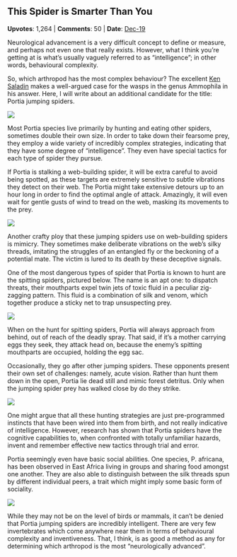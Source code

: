 ## This Spider is Smarter Than You
    
**Upvotes**: 1,264 | **Comments**: 50 | **Date**: [Dec-19](https://www.quora.com/What-is-the-most-neurologically-advanced-group-of-arthropods/answer/Gary-Meaney)

Neurological advancement is a very difficult concept to define or measure, and perhaps not even one that really exists. However, what I think you’re getting at is what’s usually vaguely referred to as “intelligence”; in other words, behavioural complexity.

So, which arthropod has the most complex behaviour? The excellent [Ken Saladin](https://www.quora.com/profile/Ken-Saladin "www.quora.com") makes a well-argued case for the wasps in the genus Ammophila in his answer. Here, I will write about an additional candidate for the title: Portia jumping spiders.

![](https://qph.fs.quoracdn.net/main-qimg-5f520c718c27cda76b48093ad5acf39f-lq)

Most Portia species live primarily by hunting and eating other spiders, sometimes double their own size. In order to take down their fearsome prey, they employ a wide variety of incredibly complex strategies, indicating that they have some degree of “intelligence”. They even have special tactics for each type of spider they pursue.

If Portia is stalking a web-building spider, it will be extra careful to avoid being spotted, as these targets are extremely sensitive to subtle vibrations they detect on their web. The Portia might take extensive detours up to an hour long in order to find the optimal angle of attack. Amazingly, it will even wait for gentle gusts of wind to tread on the web, masking its movements to the prey.

![](https://qph.fs.quoracdn.net/main-qimg-49b881fc8b1366d5d4ede1a3f95aa607-lq)

Another crafty ploy that these jumping spiders use on web-building spiders is mimicry. They sometimes make deliberate vibrations on the web’s silky threads, imitating the struggles of an entangled fly or the beckoning of a potential mate. The victim is lured to its death by these deceptive signals.

One of the most dangerous types of spider that Portia is known to hunt are the spitting spiders, pictured below. The name is an apt one: to dispatch threats, their mouthparts expel twin jets of toxic fluid in a peculiar zig-zagging pattern. This fluid is a combination of silk and venom, which together produce a sticky net to trap unsuspecting prey.

![](https://qph.fs.quoracdn.net/main-qimg-032a789ca5e16b22b85698ac13bde96e-lq)

When on the hunt for spitting spiders, Portia will always approach from behind, out of reach of the deadly spray. That said, if it’s a mother carrying eggs they seek, they attack head on, because the enemy’s spitting mouthparts are occupied, holding the egg sac.

Occasionally, they go after other jumping spiders. These opponents present their own set of challenges: namely, acute vision. Rather than hunt them down in the open, Portia lie dead still and mimic forest detritus. Only when the jumping spider prey has walked close by do they strike.

![](https://qph.fs.quoracdn.net/main-qimg-9d7d5cf5945dbfdb2708a7a820ace6cf-lq)

One might argue that all these hunting strategies are just pre-programmed instincts that have been wired into them from birth, and not really indicative of intelligence. However, research has shown that Portia spiders have the cognitive capabilities to, when confronted with totally unfamiliar hazards, invent and remember effective new tactics through trial and error.

Portia seemingly even have basic social abilities. One species, P. africana, has been observed in East Africa living in groups and sharing food amongst one another. They are also able to distinguish between the silk threads spun by different individual peers, a trait which might imply some basic form of sociality.

![](https://qph.fs.quoracdn.net/main-qimg-79d8706eb3b3b28c3dc5887e90ee8fc0-lq)

While they may not be on the level of birds or mammals, it can’t be denied that Portia jumping spiders are incredibly intelligent. There are very few invertebrates which come anywhere near them in terms of behavioural complexity and inventiveness. That, I think, is as good a method as any for determining which arthropod is the most “neurologically advanced”.

